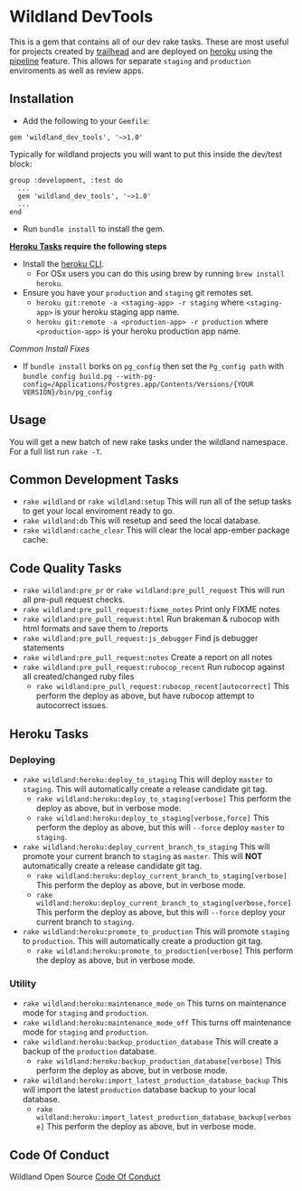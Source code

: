 # Wildland DevTools
This is a gem that contains all of our dev rake tasks.
These are most useful for projects created by [trailhead](https://github.com/wildland/trailhead) and are deployed on [heroku](https://www.heroku.com/home) using the [pipeline](https://devcenter.heroku.com/articles/pipelines) feature. This allows for separate `staging` and `production` enviroments as well as review apps.

## Installation

- Add the following to your `Gemfile`:

`gem 'wildland_dev_tools', '~>1.0'`

Typically for wildland projects you will want to put this inside the dev/test block:
```
group :development, :test do
  ...
  gem 'wildland_dev_tools', '~>1.0'
  ...
end
```

- Run `bundle install` to install the gem.

**[Heroku Tasks](https://github.com/wildland/wildland_dev_tools#heroku-tasks) require the following steps**
- Install the [heroku CLI](https://devcenter.heroku.com/articles/heroku-cli). 
  - For OSx users you can do this using brew by running `brew install heroku`.
- Ensure you have your `production` and `staging` git remotes set.
  - `heroku git:remote -a <staging-app> -r staging` where `<staging-app>` is your heroku staging app name.
  - `heroku git:remote -a <production-app> -r production` where `<production-app>` is your heroku production app name.
  
*Common Install Fixes*
- If `bundle install` borks on `pg_config` then set the `Pg_config path` with `bundle config build.pg --with-pg-config=/Applications/Postgres.app/Contents/Versions/{YOUR VERSION}/bin/pg_config`


## Usage
You will get a new batch of new rake tasks under the wildland namespace. For a full list run `rake -T`.

## Common Development Tasks
- `rake wildland` or `rake wildland:setup` This will run all of the setup tasks to get your local enviroment ready to go.
- `rake wildland:db` This will resetup and seed the local database.
- `rake wildland:cache_clear` This will clear the local app-ember package cache.

## Code Quality Tasks
- `rake wildland:pre_pr` or `rake wildland:pre_pull_request` This will run all pre-pull request checks.
- `rake wildland:pre_pull_request:fixme_notes` Print only FIXME notes
- `rake wildland:pre_pull_request:html` Run brakeman & rubocop with html formats and save them to /reports
- `rake wildland:pre_pull_request:js_debugger` Find js debugger statements
- `rake wildland:pre_pull_request:notes` Create a report on all notes
- `rake wildland:pre_pull_request:rubocop_recent` Run rubocop against all created/changed ruby files
  - `rake wildland:pre_pull_request:rubocop_recent[autocorrect]` This perform the deploy as above, but have rubocop attempt to autocorrect issues.

## Heroku Tasks
### Deploying
- `rake wildland:heroku:deploy_to_staging` This will deploy `master` to `staging`. This will automatically create a release candidate git tag.
  - `rake wildland:heroku:deploy_to_staging[verbose]` This perform the deploy as above, but in verbose mode.
  - `rake wildland:heroku:deploy_to_staging[verbose,force]` This perform the deploy as above, but this will `--force` deploy `master` to `staging`.
- `rake wildland:heroku:deploy_current_branch_to_staging` This will promote your current branch to `staging` as `master`. This will **NOT** automatically create a release candidate git tag.
  - `rake wildland:heroku:deploy_current_branch_to_staging[verbose]` This perform the deploy as above, but in verbose mode.
  - `rake wildland:heroku:deploy_current_branch_to_staging[verbose,force]` This perform the deploy as above, but this will `--force` deploy your current branch to `staging`.
- `rake wildland:heroku:promote_to_production` This will promote `staging` to `production`. This will automatically create a production git tag.
  - `rake wildland:heroku:promote_to_production[verbose]` This perform the deploy as above, but in verbose mode.
  
### Utility
- `rake wildland:heroku:maintenance_mode_on` This turns on maintenance mode for `staging` and `production`.
- `rake wildland:heroku:maintenance_mode_off` This turns off maintenance mode for `staging` and `production`.
- `rake wildland:heroku:backup_production_database` This will create a backup of the `production` database.
  - `rake wildland:heroku:backup_production_database[verbose]` This perform the deploy as above, but in verbose mode.
- `rake wildland:heroku:import_latest_production_database_backup` This will import the latest `production` database backup to your local database.
  - `rake wildland:heroku:import_latest_production_database_backup[verbose]` This perform the deploy as above, but in verbose mode.

## Code Of Conduct
Wildland Open Source [Code Of Conduct](https://github.com/wildland/code-of-conduct)

